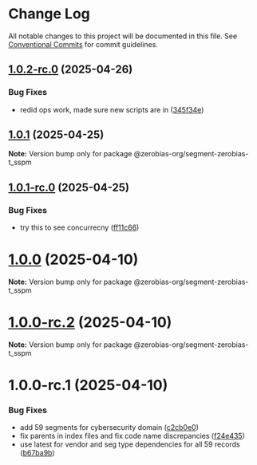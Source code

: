# Change Log

All notable changes to this project will be documented in this file.
See [Conventional Commits](https://conventionalcommits.org) for commit guidelines.

## [1.0.2-rc.0](https://github.com/zerobias-org/segment/compare/@zerobias-org/segment-zerobias-t_sspm@1.0.1...@zerobias-org/segment-zerobias-t_sspm@1.0.2-rc.0) (2025-04-26)


### Bug Fixes

* redid ops work, made sure new scripts are in ([345f34e](https://github.com/zerobias-org/segment/commit/345f34ec926029dc141943b3e321676adb4a2888))





## [1.0.1](https://github.com/zerobias-org/segment/compare/@zerobias-org/segment-zerobias-t_sspm@1.0.1-rc.0...@zerobias-org/segment-zerobias-t_sspm@1.0.1) (2025-04-25)

**Note:** Version bump only for package @zerobias-org/segment-zerobias-t_sspm





## [1.0.1-rc.0](https://github.com/zerobias-org/segment/compare/@zerobias-org/segment-zerobias-t_sspm@1.0.0...@zerobias-org/segment-zerobias-t_sspm@1.0.1-rc.0) (2025-04-25)


### Bug Fixes

* try this to see concurrecny ([ff11c66](https://github.com/zerobias-org/segment/commit/ff11c66d67cb9f185098fd640d4139178d29ae22))





# [1.0.0](https://github.com/zerobias-org/segment/compare/@zerobias-org/segment-zerobias-t_sspm@1.0.0-rc.2...@zerobias-org/segment-zerobias-t_sspm@1.0.0) (2025-04-10)

**Note:** Version bump only for package @zerobias-org/segment-zerobias-t_sspm





# [1.0.0-rc.2](https://github.com/zerobias-org/segment/compare/@zerobias-org/segment-zerobias-t_sspm@1.0.0-rc.1...@zerobias-org/segment-zerobias-t_sspm@1.0.0-rc.2) (2025-04-10)

**Note:** Version bump only for package @zerobias-org/segment-zerobias-t_sspm





# 1.0.0-rc.1 (2025-04-10)


### Bug Fixes

* add 59 segments for cybersecurity domain ([c2cb0e0](https://github.com/zerobias-org/segment/commit/c2cb0e0c1f1eabb51d7f5a6ae6db98c1516fcdbe))
* fix parents in index files and fix code name discrepancies ([f24e435](https://github.com/zerobias-org/segment/commit/f24e4352453caaa05074cc6bb66ee8ed21a4f11d))
* use latest for vendor and seg type dependencies for all 59 records ([b67ba9b](https://github.com/zerobias-org/segment/commit/b67ba9bed7a90fad3b084161ebc603b5b35214b8))
